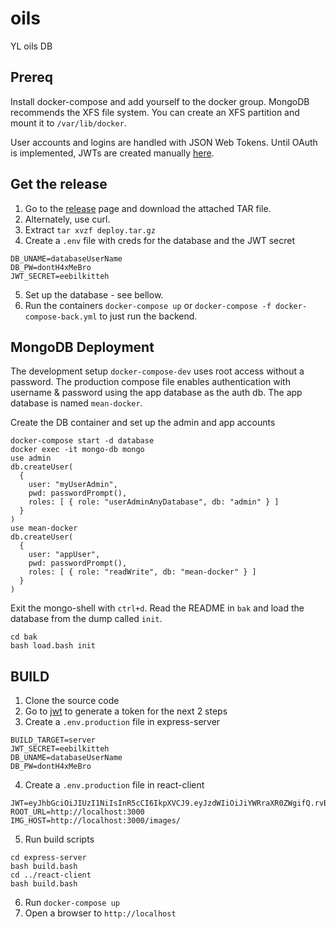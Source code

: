 # oils
YL oils DB

## Prereq
Install docker-compose and add yourself to the docker group. MongoDB recommends the XFS file system. You can create an XFS partition and mount it to `/var/lib/docker`.

User accounts and logins are handled with JSON Web Tokens. Until OAuth is implemented, JWTs are created manually [here](https://jwt.io). 

## Get the release
1. Go to the [release](https://github.com/McFlip/oils/releases) page and download the attached TAR file.
2. Alternately, use curl.
3. Extract `tar xvzf deploy.tar.gz`
4. Create a `.env` file with creds for the database and the JWT secret
```
DB_UNAME=databaseUserName
DB_PW=dontH4xMeBro
JWT_SECRET=eebilkitteh
```
5. Set up the database - see bellow.
6. Run the containers `docker-compose up` or `docker-compose -f docker-compose-back.yml` to just run the backend.

## MongoDB Deployment
The development setup `docker-compose-dev` uses root access without a password.
The production compose file enables authentication with username & password using the app database as the auth db.
The app database is named `mean-docker`.

Create the DB container and set up the admin and app accounts
```
docker-compose start -d database
docker exec -it mongo-db mongo
use admin
db.createUser(
  {
    user: "myUserAdmin",
    pwd: passwordPrompt(),
    roles: [ { role: "userAdminAnyDatabase", db: "admin" } ]
  }
)
use mean-docker
db.createUser(
  {
    user: "appUser",
    pwd: passwordPrompt(),
    roles: [ { role: "readWrite", db: "mean-docker" } ]
  }
)
```
Exit the mongo-shell with `ctrl+d`.
Read the README in `bak` and load the database from the dump called `init`.
```
cd bak
bash load.bash init
```

## BUILD
1. Clone the source code
2. Go to [jwt](https://jwt.io) to generate a token for the next 2 steps
3. Create a `.env.production` file in express-server
```
BUILD_TARGET=server
JWT_SECRET=eebilkitteh
DB_UNAME=databaseUserName
DB_PW=dontH4xMeBro
```
4. Create a `.env.production` file in react-client
```
JWT=eyJhbGciOiJIUzI1NiIsInR5cCI6IkpXVCJ9.eyJzdWIiOiJiYWRraXR0ZWgifQ.rvB92j8dCshswHz5XyTeIsiVbgVx9fMkPDyBYndAPVE
ROOT_URL=http://localhost:3000
IMG_HOST=http://localhost:3000/images/
```
5. Run build scripts
```
cd express-server
bash build.bash
cd ../react-client
bash build.bash
```
6. Run `docker-compose up`
7. Open a browser to `http://localhost`
